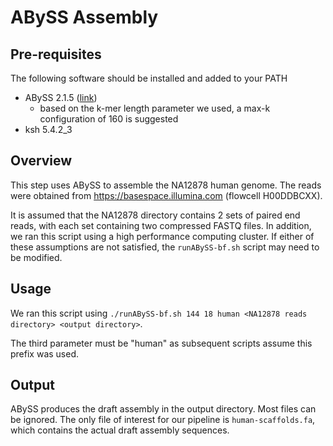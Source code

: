 # ABySS Assembly

## Pre-requisites
The following software should be installed and added to your PATH
* ABySS 2.1.5 ([link](https://github.com/bcgsc/abyss/releases/tag/2.1.5))
  * based on the k-mer length parameter we used, a max-k configuration of 160 is suggested
* ksh 5.4.2_3

## Overview
This step uses ABySS to assemble the NA12878 human genome. The reads were obtained from https://basespace.illumina.com (flowcell H00DDBCXX).

It is assumed that the NA12878 directory contains 2 sets of paired end reads, with each set containing two compressed FASTQ files. 
In addition, we ran this script using a high performance computing cluster. If either of these assumptions are not satisfied, the 
`runABySS-bf.sh` script may need to be modified.

## Usage
We ran this script using `./runABySS-bf.sh 144 18 human <NA12878 reads directory> <output directory>`. 

The third parameter must be "human" as subsequent scripts assume this prefix was used.

## Output
ABySS produces the draft assembly in the output directory. Most files can be ignored. The only file of interest for our pipeline is `human-scaffolds.fa`, which contains the actual draft assembly sequences.
